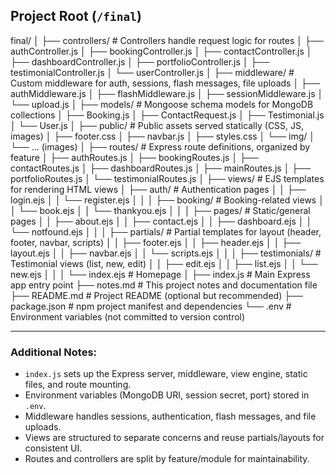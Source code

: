 ## Project Root (`/final`)

final/
│
├── controllers/ # Controllers handle request logic for routes
│ ├── authController.js
│ ├── bookingController.js
│ ├── contactController.js
│ ├── dashboardController.js
│ ├── portfolioController.js
│ ├── testimonialController.js
│ └── userController.js
│
├── middleware/ # Custom middleware for auth, sessions, flash messages, file uploads
│ ├── authMiddleware.js
│ ├── flashMiddleware.js
│ ├── sessionMiddleware.js
│ └── upload.js
│
├── models/ # Mongoose schema models for MongoDB collections
│ ├── Booking.js
│ ├── ContactRequest.js
│ ├── Testimonial.js
│ └── User.js
│
├── public/ # Public assets served statically (CSS, JS, images)
│ ├── footer.css
│ ├── navbar.js
│ ├── styles.css
│ └── img/
│ └── ... (images)
│
├── routes/ # Express route definitions, organized by feature
│ ├── authRoutes.js
│ ├── bookingRoutes.js
│ ├── contactRoutes.js
│ ├── dashboardRoutes.js
│ ├── mainRoutes.js
│ ├── portfolioRoutes.js
│ └── testimonialRoutes.js
│
├── views/ # EJS templates for rendering HTML views
│ ├── auth/ # Authentication pages
│ │ ├── login.ejs
│ │ └── register.ejs
│ │
│ ├── booking/ # Booking-related views
│ │ └── book.ejs
│ │ └── thankyou.ejs
│ │
│ ├── pages/ # Static/general pages
│ │ ├── about.ejs
│ │ ├── contact.ejs
│ │ ├── dashboard.ejs
│ │ └── notfound.ejs
│ │
│ ├── partials/ # Partial templates for layout (header, footer, navbar, scripts)
│ │ ├── footer.ejs
│ │ ├── header.ejs
│ │ ├── layout.ejs
│ │ ├── navbar.ejs
│ │ └── scripts.ejs
│ │
│ ├── testimonials/ # Testimonial views (list, new, edit)
│ │ ├── edit.ejs
│ │ ├── list.ejs
│ │ └── new.ejs
│ │
│ └── index.ejs # Homepage
│
├── index.js # Main Express app entry point
├── notes.md # This project notes and documentation file
├── README.md # Project README (optional but recommended)
├── package.json # npm project manifest and dependencies
└── .env # Environment variables (not committed to version control)


---

### Additional Notes:
- `index.js` sets up the Express server, middleware, view engine, static files, and route mounting.
- Environment variables (MongoDB URI, session secret, port) stored in `.env`.
- Middleware handles sessions, authentication, flash messages, and file uploads.
- Views are structured to separate concerns and reuse partials/layouts for consistent UI.
- Routes and controllers are split by feature/module for maintainability.


